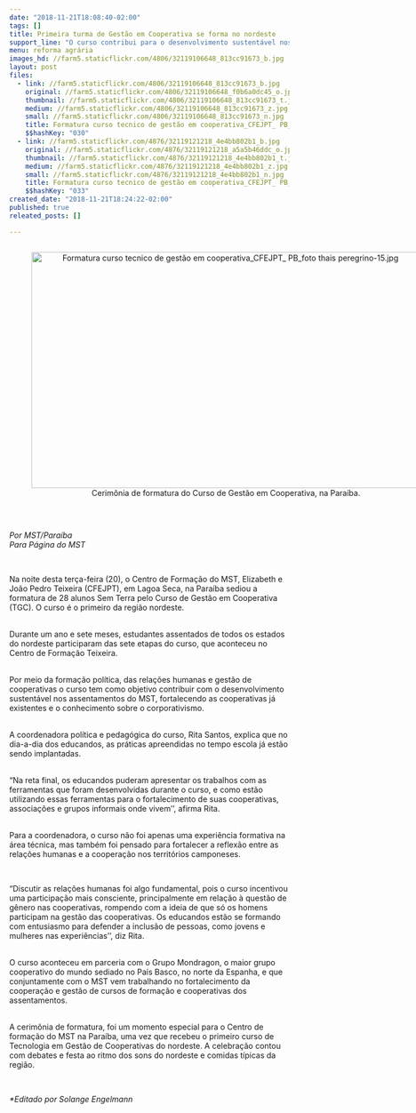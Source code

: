 ```yaml
---
date: "2018-11-21T18:08:40-02:00"
tags: []
title: Primeira turma de Gestão em Cooperativa se forma no nordeste
support_line: "O curso contribui para o desenvolvimento sustentável nos assentamentos do MST, fortalece as cooperativas já existentes e os conhecimentos sobre corporativismo"
menu: reforma agrária
images_hd: //farm5.staticflickr.com/4806/32119106648_813cc91673_b.jpg
layout: post
files:
  - link: //farm5.staticflickr.com/4806/32119106648_813cc91673_b.jpg
    original: //farm5.staticflickr.com/4806/32119106648_f0b6a0dc45_o.jpg
    thumbnail: //farm5.staticflickr.com/4806/32119106648_813cc91673_t.jpg
    medium: //farm5.staticflickr.com/4806/32119106648_813cc91673_z.jpg
    small: //farm5.staticflickr.com/4806/32119106648_813cc91673_n.jpg
    title: Formatura curso tecnico de gestão em cooperativa_CFEJPT_ PB_foto thais peregrino-14.jpg
    $$hashKey: "030"
  - link: //farm5.staticflickr.com/4876/32119121218_4e4bb802b1_b.jpg
    original: //farm5.staticflickr.com/4876/32119121218_a5a5b46ddc_o.jpg
    thumbnail: //farm5.staticflickr.com/4876/32119121218_4e4bb802b1_t.jpg
    medium: //farm5.staticflickr.com/4876/32119121218_4e4bb802b1_z.jpg
    small: //farm5.staticflickr.com/4876/32119121218_4e4bb802b1_n.jpg
    title: Formatura curso tecnico de gestão em cooperativa_CFEJPT_ PB_foto thais peregrino-15.jpg
    $$hashKey: "033"
created_date: "2018-11-21T18:24:22-02:00"
published: true
releated_posts: []

---
```

<div style="text-align:center">
<figure class="image" style="display:inline-block"><img alt="Formatura curso tecnico de gestão em cooperativa_CFEJPT_ PB_foto thais peregrino-15.jpg" height="425" src="//farm5.staticflickr.com/4876/32119121218_4e4bb802b1_b.jpg" width="700" />
<figcaption>Cerim&ocirc;nia de formatura do Curso de Gest&atilde;o em Cooperativa, na Para&iacute;ba.</figcaption>
</figure>
</div>

<p>&nbsp;</p>

<p><em>Por MST/Para&iacute;ba<br />
Para P&aacute;gina do MST</em></p>

<p>&nbsp;</p>

<p>Na noite desta ter&ccedil;a-feira (20), o Centro de Forma&ccedil;&atilde;o do MST, Elizabeth e Jo&atilde;o Pedro Teixeira (CFEJPT), em Lagoa Seca, na Para&iacute;ba sediou a formatura de 28 alunos Sem Terra pelo Curso de Gest&atilde;o em Cooperativa (TGC). O curso &eacute; o primeiro da regi&atilde;o nordeste.</p>

<p><br />
Durante um ano e sete meses, estudantes assentados de todos os estados do nordeste participaram das sete etapas do curso, que aconteceu no Centro de Forma&ccedil;&atilde;o Teixeira.</p>

<p><br />
Por meio da forma&ccedil;&atilde;o pol&iacute;tica, das rela&ccedil;&otilde;es humanas e gest&atilde;o de cooperativas o curso tem como objetivo contribuir com o desenvolvimento sustent&aacute;vel nos assentamentos do MST, fortalecendo as cooperativas j&aacute; existentes e o conhecimento sobre o corporativismo.&nbsp;</p>

<p><br />
A coordenadora pol&iacute;tica e pedag&oacute;gica do curso, Rita Santos, explica que no dia-a-dia dos educandos, as pr&aacute;ticas apreendidas no tempo escola j&aacute; est&atilde;o sendo implantadas.</p>

<p><br />
&ldquo;Na reta final, os educandos puderam apresentar os trabalhos com as ferramentas que foram desenvolvidas durante o curso, e como est&atilde;o utilizando essas ferramentas para o fortalecimento de suas cooperativas, associa&ccedil;&otilde;es e grupos informais onde vivem&rsquo;&rsquo;, afirma Rita.</p>

<p><br />
Para a coordenadora, o curso n&atilde;o foi apenas uma experi&ecirc;ncia formativa na &aacute;rea t&eacute;cnica, mas tamb&eacute;m foi pensado para fortalecer a reflex&atilde;o entre as rela&ccedil;&otilde;es humanas e a coopera&ccedil;&atilde;o nos territ&oacute;rios camponeses.</p>

<p>&nbsp;</p>

<p>&ldquo;Discutir as rela&ccedil;&otilde;es humanas foi algo fundamental, pois o curso incentivou uma participa&ccedil;&atilde;o mais consciente, principalmente em rela&ccedil;&atilde;o &agrave; quest&atilde;o de g&ecirc;nero nas cooperativas, rompendo com a ideia de que s&oacute; os homens participam na gest&atilde;o das cooperativas. Os educandos est&atilde;o se formando com entusiasmo para defender a inclus&atilde;o de pessoas, como jovens e mulheres nas experi&ecirc;ncias&rsquo;&rsquo;, diz Rita.</p>

<p><br />
O curso aconteceu em parceria com o Grupo Mondragon, o maior grupo cooperativo do mundo sediado no Pa&iacute;s Basco, no norte da Espanha, e que conjuntamente com o MST vem trabalhando no fortalecimento da coopera&ccedil;&atilde;o e gest&atilde;o de cursos de forma&ccedil;&atilde;o e cooperativas dos assentamentos.</p>

<p><br />
A cerim&ocirc;nia de formatura, foi um momento especial para o Centro de forma&ccedil;&atilde;o do MST na Para&iacute;ba, uma vez que recebeu o primeiro curso de Tecnologia em Gest&atilde;o de Cooperativas do nordeste. A celebra&ccedil;&atilde;o contou com debates e festa ao ritmo dos sons do nordeste e comidas t&iacute;picas da regi&atilde;o.</p>

<p>&nbsp;</p>

<p><em>*Editado por Solange Engelmann</em></p>
